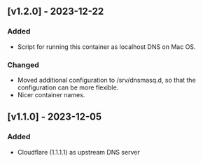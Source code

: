 ## [v1.2.0] - 2023-12-22

### Added
- Script for running this container as localhost DNS on Mac OS.

### Changed
- Moved additional configuration to /srv/dnsmasq.d, so that the configuration
  can be more flexible.
- Nicer container names.

## [v1.1.0] - 2023-12-05

### Added
- Cloudflare (1.1.1.1) as upstream DNS server
